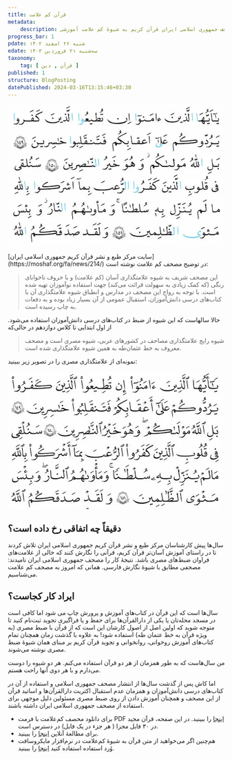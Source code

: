 ```yaml
---
title: قرآن کم علامت
metadata: 
    description: نقد و بررسی مصحف جمهوری اسلامی ایران قرآن کریم به شیوهٔ کم علامت آموزشی
progress_bar: 1
pdate: شنبه ۲۶ اسفند ۱۴۰۲
edate: سه‌شنبه ۲۱ فروردین ۱۴۰۳
taxonomy:
    tag: [ قرآن , دین ]
published: 1
structure: BlogPosting
datePublished: 2024-03-16T13:15:46+03:30
---
```

![ یک صفحه از قرآن کریم به شیوه کم علامت ](1898.webp?classes=center&loading=lazy)
<div class="align-center">
</div>
[سایت مرکز طبع و نشر قرآن کریم جمهوری اسلامی ایران](https://moshaf.org/fa/news/214/)
 در توضیح مصحف کم علامت نوشته است:

> این مصحف شریف به شیوه علامتگذاری آسان (کم علامت) و با حروف ناخوانای رنگی (که کمک زیادی به سهولت قرائت می‌کند) جهت استفاده نوآموزان تهیه شده است. با توجه به رواج این مصحف در مدارس و انطباق شیوه علامتگذاری آن با کتاب‌های درسی دانش‌آموزان، استقبال عمومی از آن بسیار زیاد بوده و به دفعات به چاپ رسیده است. 

حالا سالهاست که این شیوه از ضبط در کتاب‌های درسی دانش‌آموزان استفاده می‌شود. از اول ابتدایی تا کلاس دوازدهم در حالی‌که

> شیوه رایج علامتگذاری مصاحف در کشورهای عربی، شیوه مصری است و مصحف معروف به خط عثمان‌طه به همین شیوه علامتگذاری شده است. 

نمونه‌ای از علامتگذاری مصری را در تصویر زیر ببینید:

![ یک صفحه از قرآن کریم به شیوه مصری](3248.webp?classes=center&loading=lazy)

## دقیقاً چه اتفاقی رخ داده است؟

سال‌ها پیش کارشناسان مرکز طبع و نشر قرآن کریم جمهوری اسلامی ایران تلاش کردند تا در راستای آموزش آسان‌تر قرآن کریم، قرآنی را نگارش کنند که خالی از علامت‌های فراوان ضبط‌های مصری باشد. نتیجهٔ کار را مصحف جمهوری اسلامی ایران نامیدند: مصحفی مطابق با شیوهٔ نگارش فارسی. همانی که امروز به مصحف کم علامت می‌شناسیم.

## ایراد کار کجاست؟

سال‌ها است که این قرآن در کتاب‌های آموزش و پرورش چاپ می شود اما کافی است در مسجد محله‌تان یا یکی از دارالقرآن‌ها برای حفظ و یا فراگیری تجوید ثبت‌نام کنید تا متوجه شوید که اولین اصل از اصول کارشان این است که از قرآن با ضبط مصری (به ویژه قرآن به خط عتمان طه) استفاده شود! به علاوه با گذشت زمان همچنان تمام کتاب‌های آموزش روخوانی، روانخوانی و تجوید قرآن کریم بر مبنای همان شیوهٔ ضبط مصری نوشته می‌شوند.

من سال‌هاست که به طور همزمان از هر دو قرآن استفاده می‌کنم. هر دو شیوه را دوست می‌دارم و با هر دوی آنها راحت هستم.

اما کاش پس از گذشت سال‌ها از انتشار مصحف جمهوری اسلامی و استفاده از آن در کتاب‌های درسی دانش‌آموزان و همزمان عدم استقبال اکثریت دارالقرآن‌ها و اساتید قرآن از این مصحف و همچنان آموزش دادن از روی ضبط مصری مسئولین دلیل موجهی برای استفاده از مصحف جمهوری اسلامی ایران داشته باشند. 

- برای دانلود محصف کم‌علامت با فرمت PDF
[اینجا](https://moshaf.org/fa/news/214/)
را ببینید. در این صفحه، قرآن مجید در ۳۰ فایل مجزا ( هر جزء در یک فایل) در دسترس است.
- برای مطالعهٔ آنلاین 
[اینجا](https://moshaf.org/fa/showbook/214/%D9%85%D8%B5%D8%AD%D9%81-%D8%AC%D9%85%D9%87%D9%88%D8%B1%DB%8C-%D8%A7%D8%B3%D9%84%D8%A7%D9%85%DB%8C-%D8%A7%DB%8C%D8%B1%D8%A7%D9%86-%D8%A8%D9%87-%D8%B4%DB%8C%D9%88%D9%87-%DA%A9%D9%85-%D8%B9%D9%84%D8%A7%D9%85%D8%AA--%D8%A2%D9%85%D9%88%D8%B2%D8%B4%DB%8C-/)
را ببینید.
- هم‌چنین اگر می‌خواهید از متن قرآن به شیوهٔ کم‌علامت در نرم‌افزار مایکروسافت وُرد استفاده استفاده کنید
[اینجا](https://moshaf.org/news/204/)
را ببینید.